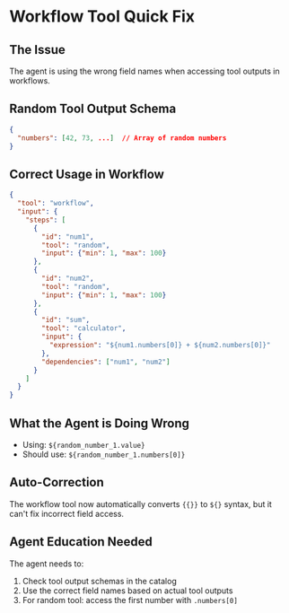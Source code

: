 # Workflow Tool Quick Fix

## The Issue
The agent is using the wrong field names when accessing tool outputs in workflows.

## Random Tool Output Schema
```json
{
  "numbers": [42, 73, ...]  // Array of random numbers
}
```

## Correct Usage in Workflow
```json
{
  "tool": "workflow",
  "input": {
    "steps": [
      {
        "id": "num1",
        "tool": "random",
        "input": {"min": 1, "max": 100}
      },
      {
        "id": "num2", 
        "tool": "random",
        "input": {"min": 1, "max": 100}
      },
      {
        "id": "sum",
        "tool": "calculator",
        "input": {
          "expression": "${num1.numbers[0]} + ${num2.numbers[0]}"
        },
        "dependencies": ["num1", "num2"]
      }
    ]
  }
}
```

## What the Agent is Doing Wrong
- Using: `${random_number_1.value}`
- Should use: `${random_number_1.numbers[0]}`

## Auto-Correction
The workflow tool now automatically converts `{{}}` to `${}` syntax, but it can't fix incorrect field access.

## Agent Education Needed
The agent needs to:
1. Check tool output schemas in the catalog
2. Use the correct field names based on actual tool outputs
3. For random tool: access the first number with `.numbers[0]`
